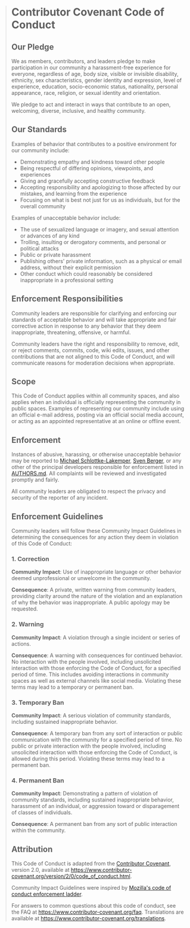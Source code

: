 > # Contributor Covenant Code of Conduct
>
> ## Our Pledge
>
> We as members, contributors, and leaders pledge to make participation in our
> community a harassment-free experience for everyone, regardless of age, body
> size, visible or invisible disability, ethnicity, sex characteristics, gender
> identity and expression, level of experience, education, socio-economic status,
> nationality, personal appearance, race, religion, or sexual identity
> and orientation.
>
> We pledge to act and interact in ways that contribute to an open, welcoming,
> diverse, inclusive, and healthy community.
>
> ## Our Standards
>
> Examples of behavior that contributes to a positive environment for our
> community include:
>
> * Demonstrating empathy and kindness toward other people
> * Being respectful of differing opinions, viewpoints, and experiences
> * Giving and gracefully accepting constructive feedback
> * Accepting responsibility and apologizing to those affected by our mistakes,
>   and learning from the experience
> * Focusing on what is best not just for us as individuals, but for the
>   overall community
>
> Examples of unacceptable behavior include:
>
> * The use of sexualized language or imagery, and sexual attention or
>   advances of any kind
> * Trolling, insulting or derogatory comments, and personal or political attacks
> * Public or private harassment
> * Publishing others' private information, such as a physical or email
>   address, without their explicit permission
> * Other conduct which could reasonably be considered inappropriate in a
>   professional setting
>
> ## Enforcement Responsibilities
>
> Community leaders are responsible for clarifying and enforcing our standards of
> acceptable behavior and will take appropriate and fair corrective action in
> response to any behavior that they deem inappropriate, threatening, offensive,
> or harmful.
>
> Community leaders have the right and responsibility to remove, edit, or reject
> comments, commits, code, wiki edits, issues, and other contributions that are
> not aligned to this Code of Conduct, and will communicate reasons for moderation
> decisions when appropriate.
>
> ## Scope
>
> This Code of Conduct applies within all community spaces, and also applies when
> an individual is officially representing the community in public spaces.
> Examples of representing our community include using an official e-mail address,
> posting via an official social media account, or acting as an appointed
> representative at an online or offline event.
>
> ## Enforcement
>
> Instances of abusive, harassing, or otherwise unacceptable behavior may be
> reported to
> [Michael Schlottke-Lakemper](mailto:m.schlottke-lakemper@acom.rwth-aachen.de),
> [Sven Berger](mailto:sven.berger@hereon.de),
> or any other of the principal developers responsible for enforcement listed in
> [AUTHORS.md](AUTHORS.md).
> All complaints will be reviewed and investigated promptly and fairly.
>
> All community leaders are obligated to respect the privacy and security of the
> reporter of any incident.
>
> ## Enforcement Guidelines
>
> Community leaders will follow these Community Impact Guidelines in determining
> the consequences for any action they deem in violation of this Code of Conduct:
>
> ### 1. Correction
>
> **Community Impact**: Use of inappropriate language or other behavior deemed
> unprofessional or unwelcome in the community.
>
> **Consequence**: A private, written warning from community leaders, providing
> clarity around the nature of the violation and an explanation of why the
> behavior was inappropriate. A public apology may be requested.
>
> ### 2. Warning
>
> **Community Impact**: A violation through a single incident or series
> of actions.
>
> **Consequence**: A warning with consequences for continued behavior. No
> interaction with the people involved, including unsolicited interaction with
> those enforcing the Code of Conduct, for a specified period of time. This
> includes avoiding interactions in community spaces as well as external channels
> like social media. Violating these terms may lead to a temporary or
> permanent ban.
>
> ### 3. Temporary Ban
>
> **Community Impact**: A serious violation of community standards, including
> sustained inappropriate behavior.
>
> **Consequence**: A temporary ban from any sort of interaction or public
> communication with the community for a specified period of time. No public or
> private interaction with the people involved, including unsolicited interaction
> with those enforcing the Code of Conduct, is allowed during this period.
> Violating these terms may lead to a permanent ban.
>
> ### 4. Permanent Ban
>
> **Community Impact**: Demonstrating a pattern of violation of community
> standards, including sustained inappropriate behavior,  harassment of an
> individual, or aggression toward or disparagement of classes of individuals.
>
> **Consequence**: A permanent ban from any sort of public interaction within
> the community.
>
> ## Attribution
>
> This Code of Conduct is adapted from the [Contributor Covenant][homepage],
> version 2.0, available at
> https://www.contributor-covenant.org/version/2/0/code_of_conduct.html.
> 
> Community Impact Guidelines were inspired by [Mozilla's code of conduct
> enforcement ladder](https://github.com/mozilla/diversity).
>
> [homepage]: https://www.contributor-covenant.org
>
> For answers to common questions about this code of conduct, see the FAQ at
> https://www.contributor-covenant.org/faq. Translations are available at
> https://www.contributor-covenant.org/translations.
